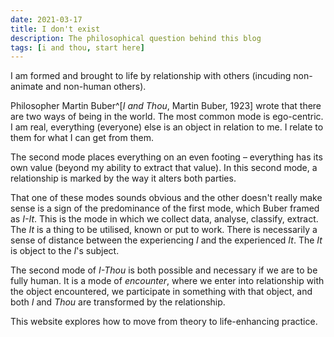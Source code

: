 ```yaml
---
date: 2021-03-17
title: I don't exist
description: The philosophical question behind this blog
tags: [i and thou, start here]
---
```




I am formed and brought to life by relationship with others (incuding non-animate and non-human others).

Philosopher Martin Buber^[_I and Thou_, Martin Buber, 1923] wrote that there are two ways of being in the world. The most common mode is ego-centric. I am real, everything (everyone) else is an object in relation to me. I relate to them for what I can get from them.

The second mode places everything on an even footing – everything has its own value (beyond my ability to extract that value). In this second mode, a relationship is marked by the way it alters both parties.

That one of these modes sounds obvious and the other doesn't really make sense is a sign of the predominance of the first mode, which Buber framed as _I-It_. This is the mode in which we collect data, analyse, classify, extract. The _It_ is a thing to be utilised, known or put to work. There is necessarily a sense of distance between the experiencing _I_ and the experienced _It_. The _It_ is object to the _I_'s subject.

The second mode of *I-Thou* is both possible and necessary if we are to be fully human. It is a mode of _encounter_, where we enter into relationship with the object encountered, we participate in something  with that object, and both *I* and *Thou* are transformed by the relationship.

This website explores how to move from theory to life-enhancing practice.
